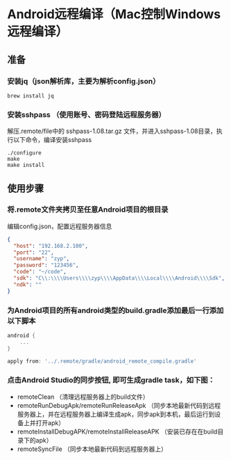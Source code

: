 # Android远程编译（Mac控制Windows远程编译）

## 准备

### 安装jq（json解析库，主要为解析config.json）
```shell
brew install jq
```

### 安装sshpass （使用账号、密码登陆远程服务器）

解压.remote/file中的 sshpass-1.08.tar.gz 文件，并进入sshpass-1.08目录，执行以下命令，编译安装sshpass

```shell
./configure
make
make install
```

## 使用步骤

### 将.remote文件夹拷贝至任意Android项目的根目录

编辑config.json，配置远程服务器信息
```json
{
  "host": "192.168.2.100",
  "port": "22",
  "username": "zyp",
  "password": "123456",
  "code": "~/code",
  "sdk": "C\\:\\\\Users\\\\zyp\\\\AppData\\\\Local\\\\Android\\\\Sdk",
  "ndk": ""
}
```

### 为Android项目的所有android类型的build.gradle添加最后一行添加以下脚本
```build.gradle
android {
    ...
}

apply from: '../.remote/gradle/android_remote_compile.gradle'
```

### 点击Android Studio的同步按钮, 即可生成gradle task，如下图：
- remoteClean （清理远程服务器上的build文件）
- remoteRunDebugApk/remoteRunReleaseApk （同步本地最新代码到远程服务器上，并在远程服务器上编译生成apk，同步apk到本机，最后运行到设备上并打开apk）
- remoteInstallDebugAPK/remoteInstallReleaseAPK （安装已存在在build目录下的apk）
- remoteSyncFile   （同步本地最新代码到远程服务器上）

[](imgs/gradle.png)

